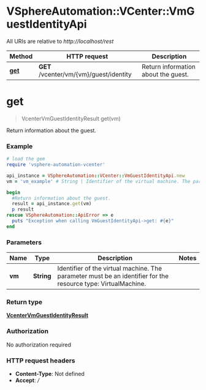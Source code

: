 # VSphereAutomation::VCenter::VmGuestIdentityApi

All URIs are relative to *http://localhost/rest*

Method | HTTP request | Description
------------- | ------------- | -------------
[**get**](VmGuestIdentityApi.md#get) | **GET** /vcenter/vm/{vm}/guest/identity | Return information about the guest.


# **get**
> VcenterVmGuestIdentityResult get(vm)

Return information about the guest.

### Example
```ruby
# load the gem
require 'vsphere-automation-vcenter'

api_instance = VSphereAutomation::VCenter::VmGuestIdentityApi.new
vm = 'vm_example' # String | Identifier of the virtual machine. The parameter must be an identifier for the resource type: VirtualMachine.

begin
  #Return information about the guest.
  result = api_instance.get(vm)
  p result
rescue VSphereAutomation::ApiError => e
  puts "Exception when calling VmGuestIdentityApi->get: #{e}"
end
```

### Parameters

Name | Type | Description  | Notes
------------- | ------------- | ------------- | -------------
 **vm** | **String**| Identifier of the virtual machine. The parameter must be an identifier for the resource type: VirtualMachine. | 

### Return type

[**VcenterVmGuestIdentityResult**](VcenterVmGuestIdentityResult.md)

### Authorization

No authorization required

### HTTP request headers

 - **Content-Type**: Not defined
 - **Accept**: */*




